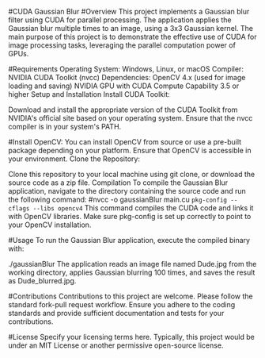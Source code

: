 #CUDA Gaussian Blur
#Overview
This project implements a Gaussian blur filter using CUDA for parallel processing. The application applies the Gaussian blur multiple times to an image, using a 3x3 Gaussian kernel. The main purpose of this project is to demonstrate the effective use of CUDA for image processing tasks, leveraging the parallel computation power of GPUs.

#Requirements
Operating System: Windows, Linux, or macOS
Compiler: NVIDIA CUDA Toolkit (nvcc)
Dependencies:
OpenCV 4.x (used for image loading and saving)
NVIDIA GPU with CUDA Compute Capability 3.5 or higher
Setup and Installation
Install CUDA Toolkit:

Download and install the appropriate version of the CUDA Toolkit from NVIDIA's official site based on your operating system.
Ensure that the nvcc compiler is in your system's PATH.

#Install OpenCV:
You can install OpenCV from source or use a pre-built package depending on your platform. Ensure that OpenCV is accessible in your environment.
Clone the Repository:

Clone this repository to your local machine using git clone, or download the source code as a zip file.
Compilation
To compile the Gaussian Blur application, navigate to the directory containing the source code and run the following command:
#nvcc -o gaussianBlur main.cu `pkg-config --cflags --libs opencv4`
This command compiles the CUDA code and links it with OpenCV libraries. Make sure pkg-config is set up correctly to point to your OpenCV installation.

#Usage
To run the Gaussian Blur application, execute the compiled binary with:

./gaussianBlur
The application reads an image file named Dude.jpg from the working directory, applies Gaussian blurring 100 times, and saves the result as Dude_blurred.jpg.

#Contributions
Contributions to this project are welcome. Please follow the standard fork-pull request workflow. Ensure you adhere to the coding standards and provide sufficient documentation and tests for your contributions.

#License
Specify your licensing terms here. Typically, this project would be under an MIT License or another permissive open-source license.
